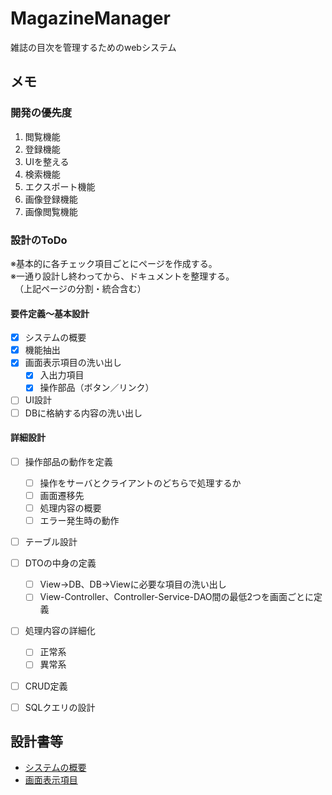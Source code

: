 # MagazineManager
雑誌の目次を管理するためのwebシステム

## メモ

### 開発の優先度
1. 閲覧機能
1. 登録機能
1. UIを整える
1. 検索機能
1. エクスポート機能
1. 画像登録機能
1. 画像閲覧機能

### 設計のToDo
<!--
- [x] ~~ユースケース図を作成する~~
- [x] ~~ユースケース記述を作成する~~
- [x] 機能（ユースケース）を洗い出す
- [x] 画面遷移図を作成する
- [x] 画面一覧を作成する
- [x] 画面の入出力項目を洗い出す
- [x] DBの登録項目を洗い出す
- [x] テーブル定義を作成する
- [x] 画面の入出力項目の入力チェックを定義する
- [x] メソッドを洗い出す
- [ ] 画面の入出力項目に対応するDTOの内容を洗い出す
- [ ] DBの各テーブルに対応するDTOを洗い出す
- [ ] テーブルごとのCRUD操作を洗い出す
- [ ] リポジトリクラス（DAO）を設計する
- [ ] メソッドのロジックを設計する
- [ ] クラス図を作成する
- [ ] クラス図を整理する
-->

※基本的に各チェック項目ごとにページを作成する。  
※一通り設計し終わってから、ドキュメントを整理する。  
　（上記ページの分割・統合含む）  

#### 要件定義～基本設計
- [x] システムの概要
- [x] 機能抽出
- [x] 画面表示項目の洗い出し
    - [x] 入出力項目
    - [x] 操作部品（ボタン／リンク）
- [ ] UI設計
- [ ] DBに格納する内容の洗い出し

#### 詳細設計
- [ ] 操作部品の動作を定義
    - [ ] 操作をサーバとクライアントのどちらで処理するか
    - [ ] 画面遷移先
    - [ ] 処理内容の概要
    - [ ] エラー発生時の動作
- [ ] テーブル設計
- [ ] DTOの中身の定義
    - [ ] View→DB、DB→Viewに必要な項目の洗い出し
    - [ ] View-Controller、Controller-Service-DAO間の最低2つを画面ごとに定義
- [ ] 処理内容の詳細化
    - [ ] 正常系
    - [ ] 異常系
- [ ] CRUD定義
- [ ] SQLクエリの設計


## 設計書等
<!--
- [要件定義](doc/requirement-definition.md)
- [画面一覧](doc/page-list.md)
- [入出力項目定義](doc/io-definition.md)
- [テーブル設計](doc/db-design.md)
- [詳細設計](doc/detail-design.md)
-->
- [システムの概要](doc/overview.md)
- [画面表示項目](doc/io-definition.md)
